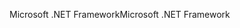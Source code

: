 <span data-ttu-id="8b189-101">Microsoft .NET Framework</span><span class="sxs-lookup"><span data-stu-id="8b189-101">Microsoft .NET Framework</span></span>